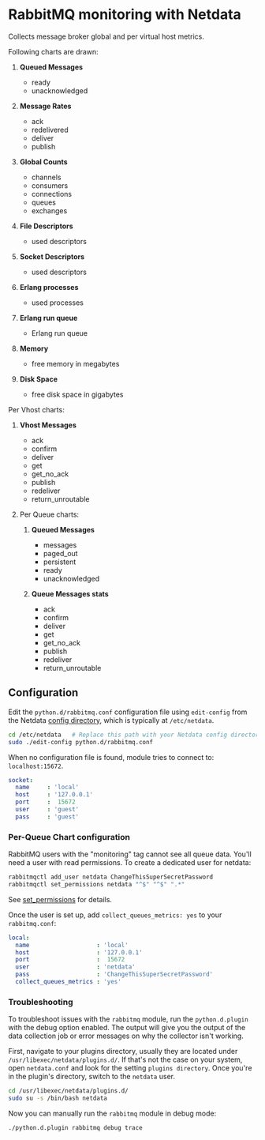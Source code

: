 <!--
title: "RabbitMQ monitoring with Netdata"
custom_edit_url: https://github.com/netdata/netdata/edit/master/collectors/python.d.plugin/rabbitmq/README.md
sidebar_label: "RabbitMQ"
-->

# RabbitMQ monitoring with Netdata

Collects message broker global and per virtual host metrics.


Following charts are drawn:

1.  **Queued Messages**

    -   ready
    -   unacknowledged

2.  **Message Rates**

    -   ack
    -   redelivered
    -   deliver
    -   publish

3.  **Global Counts**

    -   channels
    -   consumers
    -   connections
    -   queues
    -   exchanges

4.  **File Descriptors**

    -   used descriptors

5.  **Socket Descriptors**

    -   used descriptors

6.  **Erlang processes**

    -   used processes

7.  **Erlang run queue**

    -   Erlang run queue

8.  **Memory**

    -   free memory in megabytes

9.  **Disk Space**

    -   free disk space in gigabytes


Per Vhost charts:

1.  **Vhost Messages**

    -   ack
    -   confirm
    -   deliver
    -   get
    -   get_no_ack
    -   publish
    -   redeliver
    -   return_unroutable

2. Per Queue charts:

    1. **Queued Messages**

        - messages
        - paged_out
        - persistent
        - ready
        - unacknowledged

    2. **Queue Messages stats**

        -   ack
        -   confirm
        -   deliver
        -   get
        -   get_no_ack
        -   publish
        -   redeliver
        -   return_unroutable

## Configuration

Edit the `python.d/rabbitmq.conf` configuration file using `edit-config` from the Netdata [config
directory](/docs/configure/nodes.md), which is typically at `/etc/netdata`.

```bash
cd /etc/netdata   # Replace this path with your Netdata config directory, if different
sudo ./edit-config python.d/rabbitmq.conf
```

When no configuration file is found, module tries to connect to: `localhost:15672`.

```yaml
socket:
  name     : 'local'
  host     : '127.0.0.1'
  port     :  15672
  user     : 'guest'
  pass     : 'guest'
```



### Per-Queue Chart configuration

RabbitMQ users with the "monitoring" tag cannot see all queue data. You'll need a user with read permissions. 
To create a dedicated user for netdata:

```bash
rabbitmqctl add_user netdata ChangeThisSuperSecretPassword
rabbitmqctl set_permissions netdata "^$" "^$" ".*"
```

See [set_permissions](https://www.rabbitmq.com/rabbitmqctl.8.html#set_permissions) for details.

Once the user is set up, add `collect_queues_metrics: yes` to your `rabbitmq.conf`:

```yaml
local:
  name                   : 'local'
  host                   : '127.0.0.1'
  port                   :  15672
  user                   : 'netdata'
  pass                   : 'ChangeThisSuperSecretPassword'
  collect_queues_metrics : 'yes'
```
### Troubleshooting

To troubleshoot issues with the `rabbitmq` module, run the `python.d.plugin` with the debug option enabled. The 
output will give you the output of the data collection job or error messages on why the collector isn't working.

First, navigate to your plugins directory, usually they are located under `/usr/libexec/netdata/plugins.d/`. If that's 
not the case on your system, open `netdata.conf` and look for the setting `plugins directory`. Once you're in the 
plugin's directory, switch to the `netdata` user.

```bash
cd /usr/libexec/netdata/plugins.d/
sudo su -s /bin/bash netdata
```

Now you can manually run the `rabbitmq` module in debug mode:

```bash
./python.d.plugin rabbitmq debug trace
```

